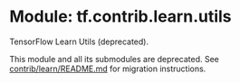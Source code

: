 <div itemscope itemtype="http://developers.google.com/ReferenceObject">
<meta itemprop="name" content="tf.contrib.learn.utils" />
<meta itemprop="path" content="Stable" />
</div>

# Module: tf.contrib.learn.utils

TensorFlow Learn Utils (deprecated).

<!-- Placeholder for "Used in" -->

This module and all its submodules are deprecated. See
[contrib/learn/README.md](https://www.tensorflow.org/code/tensorflow/contrib/learn/README.md)
for migration instructions.

